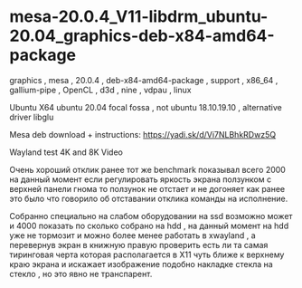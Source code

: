 # mesa-20.0.4_V11-libdrm_ubuntu-20.04_graphics-deb-x84-amd64-package
graphics , mesa , 20.0.4 , deb-x84-amd64-package , support , x86_64 , gallium-pipe , OpenCL , d3d , nine , vdpau , linux

Ubuntu X64 ubuntu 20.04 focal fossa , not ubuntu 18.10.19.10 , alternative driver libglu

Mesa deb download + instructions: https://yadi.sk/d/Vi7NLBhkRDwz5Q

Wayland test 4K and 8K Video

Очень хороший отклик ранее тот же benchmark показывал всего 2000 на данный момент если регулировать яркость экрана ползунком с верхней панели гнома то ползунок не отстает и не догоняет как ранее это было что говорило об отставании отклика команды на исполнение.

Собранно специально на слабом оборудовании на ssd возможно может и 4000 показать по сколько собрано на hdd , на данный момент на hdd уже не тормозит и можно более менее работать в xwayland , а перевернув экран в книжную правую проверить есть ли та самая тиринговая черта которая располагается в X11 чуть ближе к верхнему краю экрана и искажает изображение подобно накладке стекла на стекло , но это явно не транспарент. 
